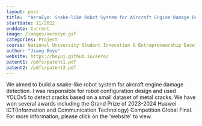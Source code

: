 ```yaml
---
layout: post
title:  "AeroEye: Snake-like Robot System for Aircraft Engine Damage Detection"
startdate: 11/2022
enddate: Current
image: /images/aeroeye.gif
categories: Project
course: National University Student Innovation & Entrepreneurship Development Project @ Tongji
author: "Jiang Boyu"
website: https://boyuj.github.io/aero/
patent1: /pdfs/patent1.pdf
patent2: /pdfs/patent2.pdf
---
```


We aimed to build a snake-like robot system for aircraft engine damage detection. I was responsible for robot configuration design and used YOLOv5 to detect cracks based on a small dataset of metal cracks. We have won several awards including the Grand Prize of 2023-2024 Huawei ICT(Information and Communication Technology) Competition Global Final. For more information, please click on the 'website' to view.
